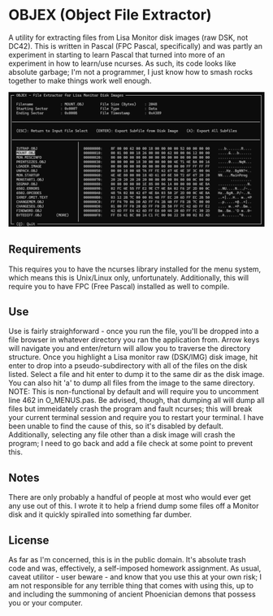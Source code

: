 # OBJEX (Object File Extractor)
A utility for extracting files from Lisa Monitor disk images (raw DSK, not DC42). This is written in Pascal (FPC Pascal, specifically) and was partly an experiment in starting to learn Pascal that turned into more of an experiment in how to learn/use ncurses. As such, its code looks like absolute garbage; I'm not a programmer, I just know how to smash rocks together to make things work well enough.

![](img/menu.png)

## Requirements
This requires you to have the ncurses library installed for the menu system, which means this is Unix/Linux only, unfortunately. Additionally, this will require you to have FPC (Free Pascal) installed as well to compile.

## Use
Use is fairly straighforward - once you run the file, you'll be dropped into a file browser in whatever directory you ran the application from. Arrow keys will navigate you and enter/return will allow you to traverse the directory structure. Once you highlight a Lisa monitor raw (DSK/IMG) disk image, hit enter to drop into a pseudo-subdirectory with all of the files on the disk listed. Select a file and hit enter to dump it to the same dir as the disk image. You can also hit 'a' to dump all files from the image to the same directory. NOTE: This is non-functional by default and will require you to uncomment line 462 in O_MENUS.pas. Be advised, though, that dumping all will dump all files but immeidately crash the program and fault ncurses; this will break your current terminal session and require you to restart your terminal. I have been unable to find the cause of this, so it's disabled by default. Additionally, selecting any file other than a disk image will crash the program; I need to go back and add a file check at some point to prevent this.

## Notes
There are only probably a handful of people at most who would ever get any use out of this. I wrote it to help a friend dump some files off a Monitor disk and it quickly spiralled into something far dumber.

## License
As far as I'm concerned, this is in the public domain. It's absolute trash code and was, effectively, a self-imposed homework assignment. As usual, caveat utilitor - user beware - and know that you use this at your own risk; I am not responsible for any terrible thing that comes with using this, up to and including the summoning of ancient Phoenician demons that possess you or your computer.
